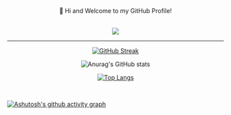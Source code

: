 <div align="center">

</div>
<div align="center">
<span>👋 Hi and Welcome to my GitHub Profile!</span>
<br>
<br>
  
![](https://komarev.com/ghpvc/?username=ed3ath&color=blueviolet)
  
</div>
<hr>
<div align="center">

[![GitHub Streak](https://github-readme-streak-stats.herokuapp.com?user=ed3ath&theme=dark)](https://git.io/streak-stats)

![Anurag's GitHub stats](https://github-readme-stats.vercel.app/api?username=ed3ath&show_icons=true&theme=radical)

</div>
<div align="center">

[![Top Langs](https://github-readme-stats.vercel.app/api/top-langs/?username=ed3ath&layout=compact&theme=radical)](https://github.com/anuraghazra/github-readme-stats)

</div>
<br>

[![Ashutosh's github activity graph](https://github-readme-activity-graph.vercel.app/graph?username=ed3ath&theme=tokyo-night)](https://github.com/ed3ath/github-readme-activity-graph)

<div align="center">



</div>
